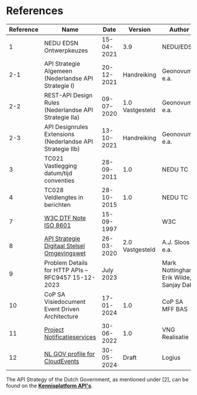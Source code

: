 # References

|Reference|Name|Date|Version|Author|
|---------|----|----|-------|------|
| 1   | NEDU EDSN Ontwerpkeuzes                                   | 15-04-2021 | 3.9             | NEDU/EDSN     |
| 2-1 | API Strategie Algemeen (Nederlandse API Strategie I)      | 20-12-2021 | Handreiking     | Geonovum e.a. |
| 2-2 | REST-API Design Rules (Nederlandse API Strategie IIa)     | 09-07-2020 | 1.0 Vastgesteld | Geonovum e.a. |
| 2-3 | API Designrules Extensions (Nederlandse API Strategie IIb)| 13-10-2021 | Handreiking     | Geonovum e.a. |
| 3   | TC021 Vastlegging datum/tijd conventies                   | 28-09-2011 | 1.0             | NEDU TC       |
| 4   | TC028 Veldlengtes in berichten                            | 28-10-2015 | 1.0             | NEDU TC       |
| 7   | [W3C DTF Note ISO 8601](https://www.w3.org/TR/NOTE-datetime) | 15-09-1997 |                 | W3C           |
| 8   | [API Strategie Digitaal Stelsel Omgevingswet](https://aandeslagmetdeomgevingswet.nl/digitaal-stelsel/aansluiten/standaarden/api-en-uri-strategie/)             | 26-03-2020 | 2.0 Vastgesteld | A.J. Sloos e.a.|
| 9   | Problem Details for HTTP APIs – RFC9457	15-12-2023        | July 2023  | | Mark Nottingham, Erik Wilde, Sanjay Dalal|
| 10   | CoP SA Visiedocument Event Driven Architecture        | 17-01-2024  | 1.0 | CoP SA MFF BAS |
| 11 |  [Project Notificatieservices](https://github.com/VNG-Realisatie/notificatieservices) | 30-06-2022 | 1.0 | VNG Realisatie | 
| 12 | [NL GOV profile for CloudEvents](https://logius-standaarden.github.io/NL-GOV-profile-for-CloudEvents/) | 30-05-2024 | Draft | Logius |

The API Strategy of the Dutch Government, as mentioned under [2], can be found on the [**Kennisplatform API's**](https://developer.overheid.nl/communities/kennisplatform-apis).
